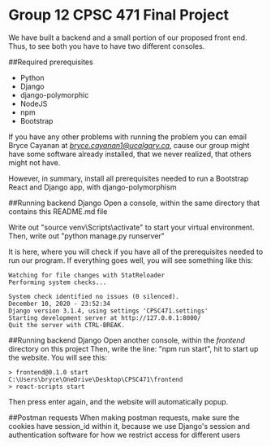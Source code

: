
# Group 12 CPSC 471 Final Project

We have built a backend and a small portion of our proposed front end.
Thus, to see both you have to have two different consoles.

##Required prerequisites
- Python
- Django
- django-polymorphic
- NodeJS
- npm
- Bootstrap

If you have any other problems with running the problem you can email Bryce Cayanan at
*bryce.cayanan1@ucalgary.ca*, cause our group might have some software already installed,
that we never realized, that others might not have. 

However, in summary, install all prerequisites needed to run a Bootstrap React and Django app,
with django-polymorphism

##Running backend Django
Open a console, within the same directory that contains this README.md file

Write out "source venv\Scripts\activate" to start your virtual environment. Then, 
write out "python manage.py runserver"

It is here, where you will check if you have all of the prerequisites needed to run our program.
If everything goes well, you will see something like this:

````
Watching for file changes with StatReloader
Performing system checks...

System check identified no issues (0 silenced).
December 10, 2020 - 23:52:34
Django version 3.1.4, using settings 'CPSC471.settings'
Starting development server at http://127.0.0.1:8000/
Quit the server with CTRL-BREAK.
````

##Running backend Django
Open another console, within the _frontend_ directory on this project
Then, write the line: "npm run start", hit to start up the website. You will see this:

````
> frontend@0.1.0 start C:\Users\bryce\OneDrive\Desktop\CPSC471\frontend
> react-scripts start
````

Then press enter again, and the website will automatically popup.

##Postman requests
When making postman requests, make sure the cookies have session_id within it, because
we use Django's session and authentication software for how we restrict access for different
users
